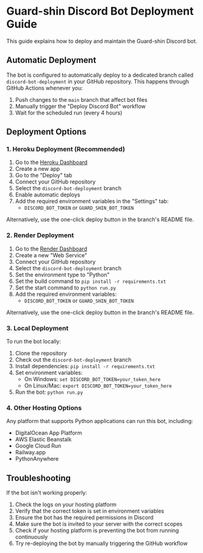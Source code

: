 # Guard-shin Discord Bot Deployment Guide

This guide explains how to deploy and maintain the Guard-shin Discord bot.

## Automatic Deployment

The bot is configured to automatically deploy to a dedicated branch called `discord-bot-deployment` in your GitHub repository. This happens through GitHub Actions whenever you:

1. Push changes to the `main` branch that affect bot files
2. Manually trigger the "Deploy Discord Bot" workflow
3. Wait for the scheduled run (every 4 hours)

## Deployment Options

### 1. Heroku Deployment (Recommended)

1. Go to the [Heroku Dashboard](https://dashboard.heroku.com/)
2. Create a new app
3. Go to the "Deploy" tab
4. Connect your GitHub repository
5. Select the `discord-bot-deployment` branch
6. Enable automatic deploys
7. Add the required environment variables in the "Settings" tab:
   - `DISCORD_BOT_TOKEN` or `GUARD_SHIN_BOT_TOKEN`

Alternatively, use the one-click deploy button in the branch's README file.

### 2. Render Deployment

1. Go to the [Render Dashboard](https://dashboard.render.com/)
2. Create a new "Web Service"
3. Connect your GitHub repository
4. Select the `discord-bot-deployment` branch
5. Set the environment type to "Python"
6. Set the build command to `pip install -r requirements.txt`
7. Set the start command to `python run.py`
8. Add the required environment variables:
   - `DISCORD_BOT_TOKEN` or `GUARD_SHIN_BOT_TOKEN`

Alternatively, use the one-click deploy button in the branch's README file.

### 3. Local Deployment

To run the bot locally:

1. Clone the repository
2. Check out the `discord-bot-deployment` branch
3. Install dependencies: `pip install -r requirements.txt`
4. Set environment variables:
   - On Windows: `set DISCORD_BOT_TOKEN=your_token_here`
   - On Linux/Mac: `export DISCORD_BOT_TOKEN=your_token_here`
5. Run the bot: `python run.py`

### 4. Other Hosting Options

Any platform that supports Python applications can run this bot, including:

- DigitalOcean App Platform
- AWS Elastic Beanstalk
- Google Cloud Run
- Railway.app
- PythonAnywhere

## Troubleshooting

If the bot isn't working properly:

1. Check the logs on your hosting platform
2. Verify that the correct token is set in environment variables
3. Ensure the bot has the required permissions in Discord
4. Make sure the bot is invited to your server with the correct scopes
5. Check if your hosting platform is preventing the bot from running continuously
6. Try re-deploying the bot by manually triggering the GitHub workflow